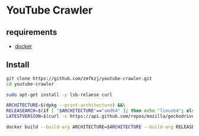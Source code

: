 # YouTube Crawler
## requirements
- [docker](https://docs.docker.com/engine/install/)
## Install
```bash
git clone https://github.com/zmfkzj/youtube-crawler.git
cd youtube-crawler

sudo apt-get install -y lsb-relaese curl

ARCHITECTURE=$(dpkg --print-architecture) &&\
RELEASEARCH=$(if [ "$ARCHITECTURE"=="amd64" ]; then echo "linux64"; else echo "linux32"; fi) && \
LATESTVERSION=$(curl -s https://api.github.com/repos/mozilla/geckodriver/releases/latest | grep "tag_name" | cut -d \" -f 4)

docker build --build-arg ARCHITECTURE=$ARCHITECTURE --build-arg RELEASEARCH=$RELEASEARCH --build-arg LATESTVERSION=$LATESTVERSION -t crawler:test .
```
